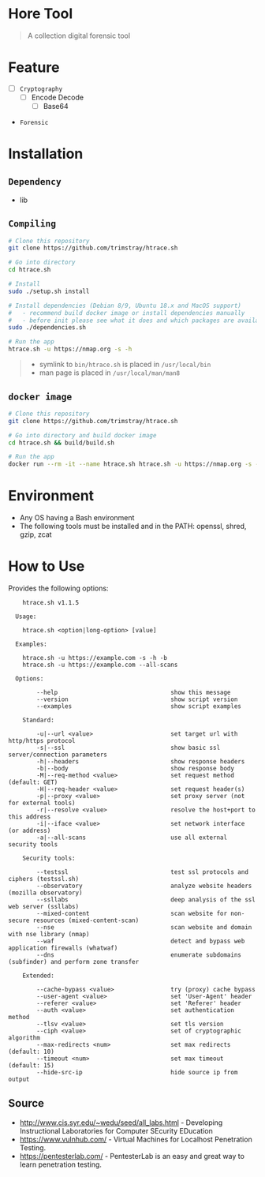 # Hore Tool
> A collection digital forensic tool

# Feature
- [ ] `Cryptography`
	- [ ] Encode Decode
		- [ ] Base64
- `Forensic`


# Installation

## `Dependency`
 * lib

## `Compiling`
```bash
# Clone this repository
git clone https://github.com/trimstray/htrace.sh

# Go into directory
cd htrace.sh

# Install
sudo ./setup.sh install

# Install dependencies (Debian 8/9, Ubuntu 18.x and MacOS support)
#   - recommend build docker image or install dependencies manually
#   - before init please see what it does and which packages are available on your repository
sudo ./dependencies.sh

# Run the app
htrace.sh -u https://nmap.org -s -h
```

> * symlink to `bin/htrace.sh` is placed in `/usr/local/bin`
> * man page is placed in `/usr/local/man/man8`

## `docker image`

```bash
# Clone this repository
git clone https://github.com/trimstray/htrace.sh

# Go into directory and build docker image
cd htrace.sh && build/build.sh

# Run the app
docker run --rm -it --name htrace.sh htrace.sh -u https://nmap.org -s -h
```


# Environment
* Any OS having a Bash environment
* The following tools must be installed and in the PATH:  openssl, shred, gzip, zcat


# How to Use

Provides the following options:

```
    htrace.sh v1.1.5

  Usage:

    htrace.sh <option|long-option> [value]

  Examples:

    htrace.sh -u https://example.com -s -h -b
    htrace.sh -u https://example.com --all-scans

  Options:

        --help                                show this message
        --version                             show script version
        --examples                            show script examples

    Standard:

        -u|--url <value>                      set target url with http/https protocol
        -s|--ssl                              show basic ssl server/connection parameters
        -h|--headers                          show response headers
        -b|--body                             show response body
        -M|--req-method <value>               set request method (default: GET)
        -H|--req-header <value>               set request header(s)
        -p|--proxy <value>                    set proxy server (not for external tools)
        -r|--resolve <value>                  resolve the host+port to this address
        -i|--iface <value>                    set network interface (or address)
        -a|--all-scans                        use all external security tools

    Security tools:

        --testssl                             test ssl protocols and ciphers (testssl.sh)
        --observatory                         analyze website headers (mozilla observatory)
        --ssllabs                             deep analysis of the ssl web server (ssllabs)
        --mixed-content                       scan website for non-secure resources (mixed-content-scan)
        --nse                                 scan website and domain with nse library (nmap)
        --waf                                 detect and bypass web application firewalls (whatwaf)
        --dns                                 enumerate subdomains (subfinder) and perform zone transfer

    Extended:

        --cache-bypass <value>                try (proxy) cache bypass
        --user-agent <value>                  set 'User-Agent' header
        --referer <value>                     set 'Referer' header
        --auth <value>                        set authentication method
        --tlsv <value>                        set tls version
        --ciph <value>                        set of cryptographic algorithm
        --max-redirects <num>                 set max redirects (default: 10)
        --timeout <num>                       set max timeout (default: 15)
        --hide-src-ip                         hide source ip from output
```



## Source
* http://www.cis.syr.edu/~wedu/seed/all_labs.html - Developing Instructional Laboratories for Computer SEcurity EDucation
* https://www.vulnhub.com/ - Virtual Machines for Localhost Penetration Testing.
* https://pentesterlab.com/ - PentesterLab is an easy and great way to learn penetration testing.